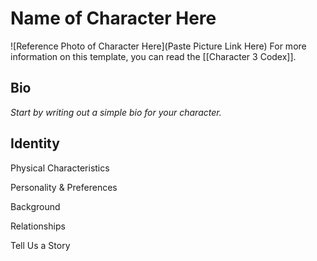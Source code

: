 # Name of Character Here
![Reference Photo of Character Here](Paste Picture Link Here)
For more information on this template, you can read the [[Character 3 Codex]].


## Bio
*Start by writing out a simple bio for your character.*

## Identity
Physical Characteristics

Personality & Preferences

Background

Relationships

Tell Us a Story

